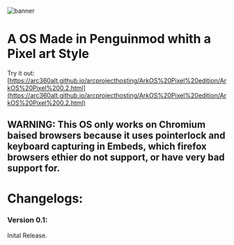 ![banner](https://github.com/user-attachments/assets/00a1d25d-0933-4eac-af2a-2833a5ceeb22)
# A OS Made in Penguinmod whith a Pixel art Style

Try it out: [https://arc360alt.github.io/arcprojecthosting/ArkOS%20Pixel%20edition/ArkOS%20Pixel%200.2.html](https://arc360alt.github.io/arcprojecthosting/ArkOS%20Pixel%20edition/ArkOS%20Pixel%200.2.html)

## WARNING: This OS only works on Chromium baised browsers because it uses pointerlock and keyboard capturing in Embeds, which firefox browsers ethier do not support, or have very bad support for.

# Changelogs:

### Version 0.1:
Inital Release.
